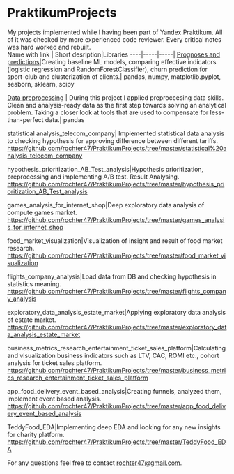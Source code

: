 # PraktikumProjects
My projects implemented while I having been part of Yandex.Praktikum. All of it was checked by more experienced code reviewer. Every critical notes was hard worked and rebuilt.  
Name with link | Short desription|Libraries
----|-----|-----|
[Prognoses and predictions](https://github.com/rochter47/PraktikumProjects/tree/master/ML_baseline)|Creating baseline ML models, comparing effective indicators (logistic regression and RandomForestClassifier), churn prediction for sport-club and clusterization of clients.| pandas, numpy, matplotlib.pyplot, seaborn, sklearn, scipy 

[Data preprocessing](https://github.com/rochter47/PraktikumProjects/tree/master/bank_clients_analysis) | During this project I applied preproccesing data skills.  Clean and analysis-ready data as the first step towards solving an analytical problem. Taking a closer look at tools that are used to compensate for less-than-perfect data.| pandas 

statistical analysis_telecom_company| Implemented statistical data analysis to checking hypothesis for approving  difference between different tariffs.   https://github.com/rochter47/PraktikumProjects/tree/master/statistical%20analysis_telecom_company

hypothesis_prioritization_AB_Test_analysis|Hypothesis prioritization, preprocessing and implementing A/B test. Result Analysing.       https://github.com/rochter47/PraktikumProjects/tree/master/hypothesis_prioritization_AB_Test_analysis

games_analysis_for_internet_shop|Deep exploratory data analysis of compute games market.     https://github.com/rochter47/PraktikumProjects/tree/master/games_analysis_for_internet_shop

food_market_visualization|Visualization of insight and result of food market research.     https://github.com/rochter47/PraktikumProjects/tree/master/food_market_visualization

flights_company_analysis|Load data from DB and checking hypothesis in statistics meaning.  https://github.com/rochter47/PraktikumProjects/tree/master/flights_company_analysis

exploratory_data_analysis_estate_market|Applying exploratory data analysis of estate market.  https://github.com/rochter47/PraktikumProjects/tree/master/exploratory_data_analysis_estate_market

business_metrics_research_entertainment_ticket_sales_platform|Calculating and visualization business indicators such as LTV, CAC, ROMI etc., cohort analysis for ticket sales platform.   https://github.com/rochter47/PraktikumProjects/tree/master/business_metrics_research_entertainment_ticket_sales_platform 

app_food_delivery_event_based_analysis|Creating funnels, analyzed them, implement event based analysis.  https://github.com/rochter47/PraktikumProjects/tree/master/app_food_delivery_event_based_analysis

TeddyFood_EDA|Implementing deep EDA and looking for any new insights for charity platform.  https://github.com/rochter47/PraktikumProjects/tree/master/TeddyFood_EDA

For any questions feel free to contact  rochter47@gmail.com.
